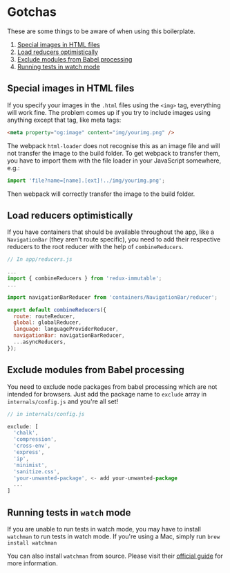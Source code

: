 # Gotchas

These are some things to be aware of when using this boilerplate.

1. [Special images in HTML files](#special-images-in-html-files)
2. [Load reducers optimistically](#load-reducers-optimistically)
3. [Exclude modules from Babel processing](#exclude-modules-from-babel-processing)
4. [Running tests in watch mode](#running-tests-in-watch-mode)

## Special images in HTML files

If you specify your images in the `.html` files using the `<img>` tag, everything
will work fine. The problem comes up if you try to include images using anything
except that tag, like meta tags:

```HTML
<meta property="og:image" content="img/yourimg.png" />
```

The webpack `html-loader` does not recognise this as an image file and will not
transfer the image to the build folder. To get webpack to transfer them, you
have to import them with the file loader in your JavaScript somewhere, e.g.:

```JavaScript
import 'file?name=[name].[ext]!../img/yourimg.png';
```

Then webpack will correctly transfer the image to the build folder.

## Load reducers optimistically

If you have containers that should be available throughout the app, like a `NavigationBar` (they aren't route specific), you need to add their respective reducers to the root reducer with the help of `combineReducers`.

``` js
// In app/reducers.js

...
import { combineReducers } from 'redux-immutable';
...

import navigationBarReducer from 'containers/NavigationBar/reducer';

export default combineReducers({
  route: routeReducer,
  global: globalReducer,
  language: languageProviderReducer,
  navigationBar: navigationBarReducer,
  ...asyncReducers,
});
```

## Exclude modules from Babel processing

You need to exclude node packages from babel processing which are not intended for browsers. Just add the package name to `exclude` array in `internals/config.js` and you're all set!

``` js
// in internals/config.js

exclude: [
  'chalk',
  'compression',
  'cross-env',
  'express',
  'ip',
  'minimist',
  'sanitize.css',
  'your-unwanted-package', <- add your-unwanted-package
  ...
]
```

## Running tests in `watch` mode

If you are unable to run tests in watch mode, you may have to install `watchman` to run tests in watch mode. If you're using a Mac, simply run `brew install watchman`

You can also install `watchman` from source. Please visit their [official guide](https://facebook.github.io/watchman/docs/install.html) for more information.
